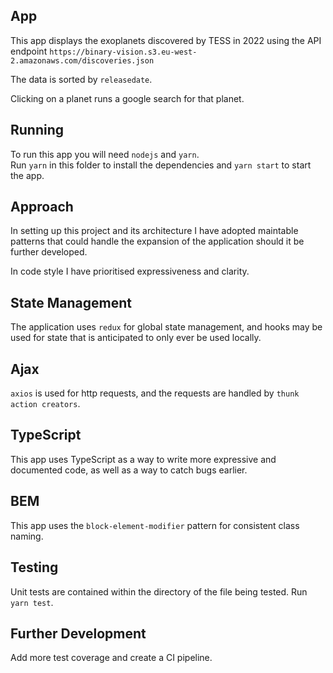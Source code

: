 ## App
This app displays the exoplanets  discovered by TESS in 2022 using the API endpoint `https://binary-vision.s3.eu-west-2.amazonaws.com/discoveries.json`

The data is sorted by `releasedate`.

Clicking on a planet runs a google search for that planet.

## Running

To run this app you will need `nodejs` and `yarn`.  
Run `yarn` in this folder to install the dependencies and `yarn start` to start the app.

## Approach

In setting up this project and its architecture I have adopted maintable patterns that could handle the expansion of the application should it be further developed. 

In code style I have prioritised expressiveness and clarity.

## State Management

The application uses `redux` for global state management, and hooks may be used for state that is anticipated to only ever be used locally.

## Ajax

`axios` is used for http requests, and the requests are handled by `thunk action creators`.

## TypeScript

This app uses TypeScript as a way to write more expressive and documented code, as well as a way to catch bugs earlier. 

## BEM

This app uses the `block-element-modifier` pattern for consistent class naming.

## Testing

Unit tests are contained within the directory of the file being tested. Run `yarn test`.

## Further Development

Add more test coverage and create a CI pipeline.